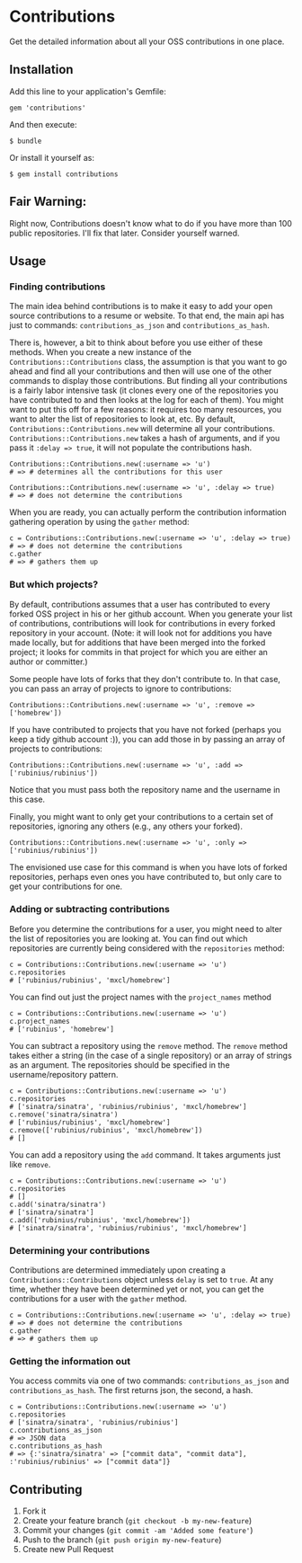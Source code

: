 # Contributions

Get the detailed information about all your OSS contributions in one 
place.

## Installation

Add this line to your application's Gemfile:

    gem 'contributions'

And then execute:

    $ bundle

Or install it yourself as:

    $ gem install contributions

## Fair Warning:

Right now, Contributions doesn't know what to do if you have more than 
100 public repositories.  I'll fix that later.  Consider yourself 
warned.

## Usage

### Finding contributions

The main idea behind contributions is to make it easy to add your open 
source contributions to a resume or website.  To that end, the main api 
has just to commands: `contributions_as_json` and 
`contributions_as_hash`.

There is, however, a bit to think about before you use either of these 
methods.  When you create a new instance of the `Contributions::Contributions` class, 
the assumption is that you want to go ahead and find all your 
contributions and then will use one of the other commands to display 
those contributions.  But finding all your contributions is a fairly 
labor intensive task (it clones every one of the repositories you have 
contributed to and then looks at the log for each of them).  You might 
want to put this off for a few reasons: it requires too many resources, 
you want to alter the list of repositories to look at, etc.  By default, 
`Contributions::Contributions.new` will determine all your contributions.  
`Contributions::Contributions.new` takes a hash of arguments, and if you pass it 
`:delay => true`, it will not populate the contributions hash.

    Contributions::Contributions.new(:username => 'u')
    # => # determines all the contributions for this user

    Contributions::Contributions.new(:username => 'u', :delay => true)
    # => # does not determine the contributions

When you are ready, you can actually perform the contribution 
information gathering operation by using the `gather` method:

    c = Contributions::Contributions.new(:username => 'u', :delay => true)
    # => # does not determine the contributions
    c.gather
    # => # gathers them up

### But which projects?

By default, contributions assumes that a user has contributed to every 
forked OSS project in his or her github account.  When you generate your 
list of contributions, contributions will look for contributions in 
every forked repository in your account.  (Note: it will look not for 
additions you have made locally, but for additions that have been merged 
into the forked project; it looks for commits in that project for which 
you are either an author or committer.)

Some people have lots of forks that they don't contribute to.  In that 
case, you can pass an array of projects to ignore to contributions:

    Contributions::Contributions.new(:username => 'u', :remove => ['homebrew'])

If you have contributed to projects that you have not forked (perhaps 
you keep a tidy github account :)), you can add those in by passing an 
array of projects to contributions:

    Contributions::Contributions.new(:username => 'u', :add => ['rubinius/rubinius'])

Notice that you must pass both the repository name and the username in 
this case.

Finally, you might want to only get your contributions to a certain set 
of repositories, ignoring any others (e.g., any others your forked).

    Contributions::Contributions.new(:username => 'u', :only => ['rubinius/rubinius'])

The envisioned use case for this command is when you have lots of forked 
repositories, perhaps even ones you have contributed to, but only care 
to get your contributions for one.

### Adding or subtracting contributions

Before you determine the contributions for a user, you might need to 
alter the list of repositories you are looking at.  You can find out 
which repositories are currently being considered with the 
`repositories` method:

    c = Contributions::Contributions.new(:username => 'u')
    c.repositories
    # ['rubinius/rubinius', 'mxcl/homebrew']

You can find out just the project names with the `project_names` method

    c = Contributions::Contributions.new(:username => 'u')
    c.project_names
    # ['rubinius', 'homebrew']

You can subtract a repository using the `remove` method.  The `remove` 
method takes either a string (in the case of a single repository) or an 
array of strings as an argument.  The repositories should be specified 
in the username/repository pattern.

    c = Contributions::Contributions.new(:username => 'u')
    c.repositories
    # ['sinatra/sinatra', 'rubinius/rubinius', 'mxcl/homebrew']
    c.remove('sinatra/sinatra')
    # ['rubinius/rubinius', 'mxcl/homebrew']
    c.remove(['rubinius/rubinius', 'mxcl/homebrew'])
    # []

You can add a repository using the `add` command.  It takes arguments 
just like `remove`.

    c = Contributions::Contributions.new(:username => 'u')
    c.repositories
    # []
    c.add('sinatra/sinatra')
    # ['sinatra/sinatra']
    c.add(['rubinius/rubinius', 'mxcl/homebrew'])
    # ['sinatra/sinatra', 'rubinius/rubinius', 'mxcl/homebrew']

### Determining your contributions

Contributions are determined immediately upon creating a `Contributions::Contributions` 
object unless `delay` is set to `true`.  At any time, whether they have 
been determined yet or not, you can get the contributions for a user 
with the `gather` method.

    c = Contributions::Contributions.new(:username => 'u', :delay => true)
    # => # does not determine the contributions
    c.gather
    # => # gathers them up

### Getting the information out

You access commits via one of two commands: `contributions_as_json` and 
`contributions_as_hash`.  The first returns json, the second, a hash.

    c = Contributions::Contributions.new(:username => 'u')
    c.repositories
    # ['sinatra/sinatra', 'rubinius/rubinius']
    c.contributions_as_json
    # => JSON data
    c.contributions_as_hash
    # => {:'sinatra/sinatra' => ["commit data", "commit data"], :'rubinius/rubinius' => ["commit data"]}


## Contributing

1. Fork it
2. Create your feature branch (`git checkout -b my-new-feature`)
3. Commit your changes (`git commit -am 'Added some feature'`)
4. Push to the branch (`git push origin my-new-feature`)
5. Create new Pull Request
